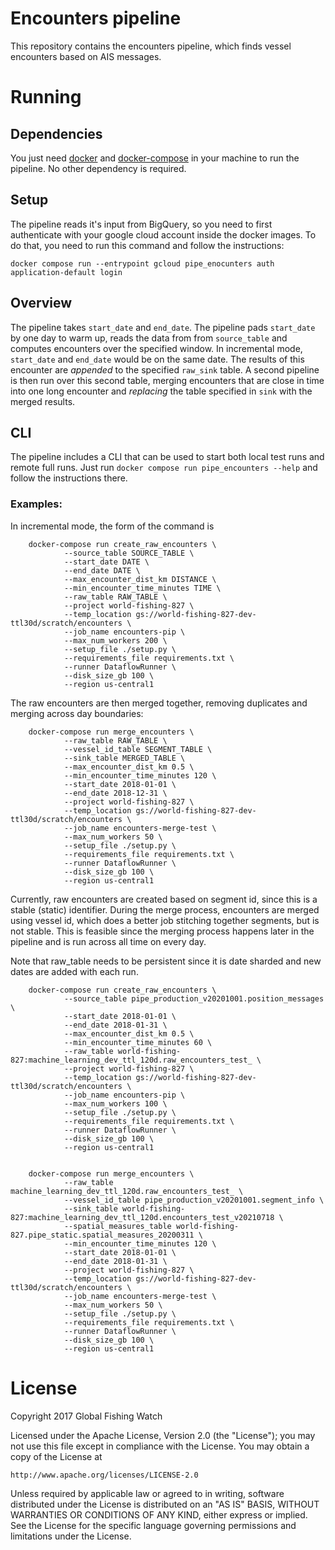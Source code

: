 # Encounters pipeline

This repository contains the encounters pipeline, which finds vessel encounters
based on AIS messages.

# Running

## Dependencies

You just need [docker](https://www.docker.com/) and
[docker-compose](https://docs.docker.com/compose/) in your machine to run the
pipeline. No other dependency is required.

## Setup

The pipeline reads it's input from BigQuery, so you need to first authenticate
with your google cloud account inside the docker images. To do that, you need
to run this command and follow the instructions:


```
docker compose run --entrypoint gcloud pipe_enocunters auth application-default login
```

## Overview

The pipeline takes `start_date` and `end_date`. The pipeline pads `start_date`
by one day to warm up, reads the data from from `source_table` and computes
encounters over the specified window.
In incremental mode, `start_date` and `end_date` would be on the same date.  The results
of this encounter are *appended* to the specified `raw_sink` table. A second pipeline
is then run over this second table, merging encounters that are close in time into
one long encounter and *replacing* the table specified in `sink` with the merged results.

## CLI

The pipeline includes a CLI that can be used to start both local test runs and
remote full runs. Just run `docker compose run pipe_encounters --help` and follow the
instructions there.

### Examples:

In incremental mode, the form of the command is

        docker-compose run create_raw_encounters \
                --source_table SOURCE_TABLE \
                --start_date DATE \
                --end_date DATE \
                --max_encounter_dist_km DISTANCE \
                --min_encounter_time_minutes TIME \
                --raw_table RAW_TABLE \
                --project world-fishing-827 \
                --temp_location gs://world-fishing-827-dev-ttl30d/scratch/encounters \
                --job_name encounters-pip \
                --max_num_workers 200 \
                --setup_file ./setup.py \
                --requirements_file requirements.txt \
                --runner DataflowRunner \
                --disk_size_gb 100 \
                --region us-central1

The raw encounters are then merged together, removing duplicates and merging across day boundaries:


        docker-compose run merge_encounters \
                --raw_table RAW_TABLE \
                --vessel_id_table SEGMENT_TABLE \
                --sink_table MERGED_TABLE \
                --max_encounter_dist_km 0.5 \
                --min_encounter_time_minutes 120 \
                --start_date 2018-01-01 \
                --end_date 2018-12-31 \
                --project world-fishing-827 \
                --temp_location gs://world-fishing-827-dev-ttl30d/scratch/encounters \
                --job_name encounters-merge-test \
                --max_num_workers 50 \
                --setup_file ./setup.py \
                --requirements_file requirements.txt \
                --runner DataflowRunner \
                --disk_size_gb 100 \
                --region us-central1


Currently, raw encounters are created based on segment id, since this is a stable (static)
identifier. During the merge process, encounters are merged using vessel id, which does a better
job stitching together segments, but is not stable. This is feasible since the merging process
happens later in the pipeline and is run across all time on every day.

Note that raw_table needs to be persistent since it is date sharded and new dates
are added with each run.


        docker-compose run create_raw_encounters \
                --source_table pipe_production_v20201001.position_messages \
                --start_date 2018-01-01 \
                --end_date 2018-01-31 \
                --max_encounter_dist_km 0.5 \
                --min_encounter_time_minutes 60 \
                --raw_table world-fishing-827:machine_learning_dev_ttl_120d.raw_encounters_test_ \
                --project world-fishing-827 \
                --temp_location gs://world-fishing-827-dev-ttl30d/scratch/encounters \
                --job_name encounters-pip \
                --max_num_workers 100 \
                --setup_file ./setup.py \
                --requirements_file requirements.txt \
                --runner DataflowRunner \
                --disk_size_gb 100 \
                --region us-central1


        docker-compose run merge_encounters \
                --raw_table machine_learning_dev_ttl_120d.raw_encounters_test_ \
                --vessel_id_table pipe_production_v20201001.segment_info \
                --sink_table world-fishing-827:machine_learning_dev_ttl_120d.encounters_test_v20210718 \
                --spatial_measures_table world-fishing-827.pipe_static.spatial_measures_20200311 \
                --min_encounter_time_minutes 120 \
                --start_date 2018-01-01 \
                --end_date 2018-01-31 \
                --project world-fishing-827 \
                --temp_location gs://world-fishing-827-dev-ttl30d/scratch/encounters \
                --job_name encounters-merge-test \
                --max_num_workers 50 \
                --setup_file ./setup.py \
                --requirements_file requirements.txt \
                --runner DataflowRunner \
                --disk_size_gb 100 \
                --region us-central1



# License

Copyright 2017 Global Fishing Watch

Licensed under the Apache License, Version 2.0 (the "License");
you may not use this file except in compliance with the License.
You may obtain a copy of the License at

    http://www.apache.org/licenses/LICENSE-2.0

Unless required by applicable law or agreed to in writing, software
distributed under the License is distributed on an "AS IS" BASIS,
WITHOUT WARRANTIES OR CONDITIONS OF ANY KIND, either express or implied.
See the License for the specific language governing permissions and
limitations under the License.
